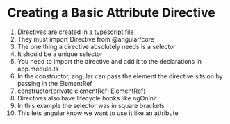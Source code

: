 # Creating a Basic Attribute Directive
01. Directives are created in a typescript file
02. They must import Directive from @angular/core
03. The one thing a directive absolutely needs is a selector
04. It should be a unique selector
05. You need to import the directive and add it to the declarations in app.module.ts
06. In the constructor, angular can pass the element the directive sits on by passing in the ElementRef
07. constructor(private elementRef: ElementRef)
08. Directives also have lifecycle hooks like ngOnInit
09. In this example the selector was in square brackets
10. This lets angular know we want to use it like an attribute